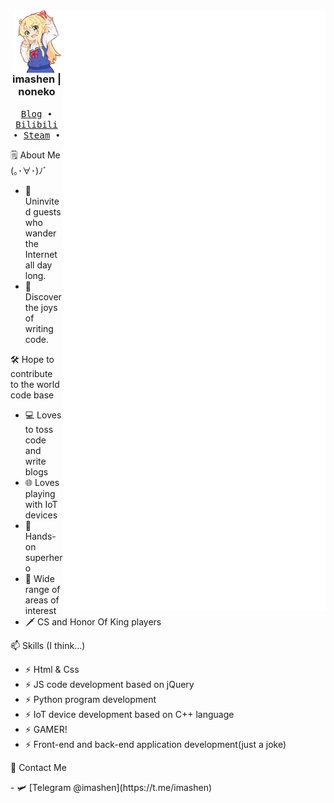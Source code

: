 <div align="right">
  <img align='right' src='/github-metrics.svg' width='420px'>
  <img align='right' src='https://github.com/imashen/imashen/blob/main/naiai.png' width='80px'>  
</div>
<div align="left">
  <h3 align="center"> imashen | noneko</h3>
  <p align="center">
    <samp>
      <a href="https://bing.com/">Blog</a> ∙
      <a href="https://space.bilibili.com/moon">Bilibili</a> ∙
      <a href="https://steamcommunity.com/id/imashenyoo">Steam</a> ∙
    </samp>
  </p>
  <p align="left">
  🗒 About Me (｡･∀･)ﾉﾞ
  </p>
  
  - 🍭 Uninvited guests who wander the Internet all day long.
  - 🌌 Discover the joys of writing code.
  
  <p align="left">
  🛠 Hope to contribute to the world code base
  </p>
  
  - 💻 Loves to toss code and write blogs
  - 🌐 Loves playing with IoT devices
  - 🔧 Hands-on superhero
  - 📡 Wide range of areas of interest
  - 🗡 CS and Honor Of King  players
  
  <p align="left">
  📫 Skills (I think...)
  </p>
  
  - ⚡ Html & Css
  - ⚡ JS code development based on jQuery
  - ⚡ Python program development
  - ⚡ IoT device development based on C++ language
  - ⚡ GAMER!
  - ⚡ Front-end and back-end application development(just a joke)
  
  <p align="left">
  📧 Contact Me
  </p>
  - 🛩️ [Telegram @imashen](https://t.me/imashen)
  
</div>

